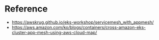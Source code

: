 # Reference
- https://awskrug.github.io/eks-workshop/servicemesh_with_appmesh/
- https://aws.amazon.com/ko/blogs/containers/cross-amazon-eks-cluster-app-mesh-using-aws-cloud-map/


